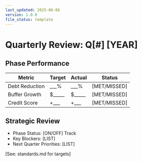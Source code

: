```yaml
---
last_updated: 2025-06-06
version: 1.0.0
file_status: template
---
```


# Quarterly Review: Q[#] [YEAR]

## Phase Performance
| Metric | Target | Actual | Status |
|--------|--------|--------|--------|
| Debt Reduction | ___% | ___% | [MET/MISSED] |
| Buffer Growth | $_____ | $_____ | [MET/MISSED] |
| Credit Score | +___ | +___ | [MET/MISSED] |

## Strategic Review
- Phase Status: [ON/OFF] Track
- Key Blockers: [LIST]
- Next Quarter Priorities: [LIST]

[See: standards.md for targets]

